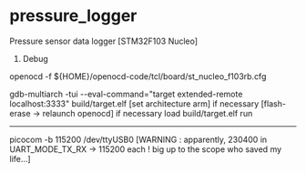 # pressure_logger
Pressure sensor data logger [STM32F103 Nucleo]



1) Debug

openocd -f ${HOME}/openocd-code/tcl/board/st_nucleo_f103rb.cfg

gdb-multiarch -tui --eval-command="target extended-remote localhost:3333" build/target.elf
[set architecture arm] if necessary
[flash-erase -> relaunch openocd] if necessary
load build/target.elf
run

----------

picocom -b 115200 /dev/ttyUSB0
[WARNING : apparently, 230400 in UART_MODE_TX_RX -> 115200 each ! big up to the scope who saved my life...]

